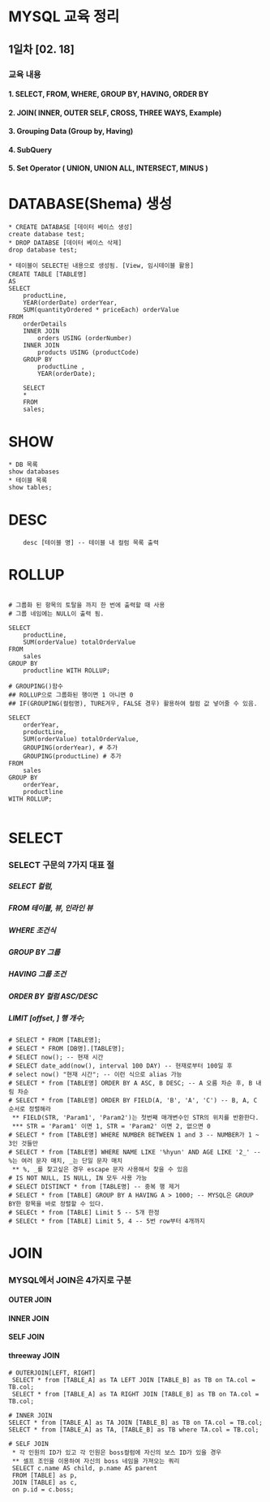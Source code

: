 MYSQL 교육 정리
===============

1일차 [02. 18]
-----------------
### 교육 내용
#### 1. SELECT, FROM, WHERE, GROUP BY, HAVING, ORDER BY
#### 2. JOIN( INNER, OUTER SELF, CROSS, THREE WAYS, Example)
#### 3. Grouping Data (Group by, Having)
#### 4. SubQuery
#### 5. Set Operator ( UNION, UNION ALL, INTERSECT, MINUS )


# DATABASE(Shema) 생성
```
* CREATE DATABASE [데이터 베이스 생성]
create database test;
* DROP DATABSE [데이터 베이스 삭제]
drop database test;

* 테이블이 SELECT된 내용으로 생성됨. [View, 임시테이블 활용]
CREATE TABLE [TABLE명]
AS
SELECT
    productLine,
    YEAR(orderDate) orderYear,
    SUM(quantityOrdered * priceEach) orderValue
FROM
    orderDetails
    INNER JOIN
        orders USING (orderNumber)
    INNER JOIN
        products USING (productCode)
    GROUP BY
        productLine ,
        YEAR(orderDate);

    SELECT
    *
    FROM
    sales;

```

# SHOW
```
* DB 목록
show databases
* 테이블 목록
show tables;
```

# DESC
```
    desc [테이블 명] -- 테이블 내 컬럼 목록 출력
```



# ROLLUP

```

# 그룹화 된 항목의 토탈을 까지 한 번에 출력할 때 사용
# 그룹 네임에는 NULL이 출력 됨.

SELECT
    productLine,
    SUM(orderValue) totalOrderValue
FROM
    sales
GROUP BY
    productline WITH ROLLUP;

# GROUPING()함수
## ROLLUP으로 그룹화된 행이면 1 아니면 0
## IF(GROUPING(컬럼명), TURE겨우, FALSE 경우) 활용하여 컬럼 값 넣어줄 수 있음.

SELECT
    orderYear,
    productLine,
    SUM(orderValue) totalOrderValue,
    GROUPING(orderYear), # 추가
    GROUPING(productLine) # 추가
FROM
    sales
GROUP BY
    orderYear,
    productline
WITH ROLLUP;


```


# SELECT
### SELECT 구문의 7가지 대표 절
##### SELECT 컬럼,
##### FROM 테이블, 뷰, 인라인 뷰
##### WHERE 조건식
##### GROUP BY 그룹
##### HAVING 그룹 조건
##### ORDER BY 컬럼 ASC/DESC
##### LIMIT [offset, ] 행 개수;
```
# SELECT * FROM [TABLE명];
# SELECT * FROM [DB명].[TABLE명];
# SELECT now(); -- 현재 시간
# SELECT date_add(now(), interval 100 DAY) -- 현재로부터 100일 후
# select now() "현재 시간"; -- 이런 식으로 alias 가능
# SELECT * from [TABLE명] ORDER BY A ASC, B DESC; -- A 오름 차순 후, B 내림 차순
# SELECT * from [TABLE명] ORDER BY FIELD(A, 'B', 'A', 'C') -- B, A, C 순서로 정렬해라
 ** FIELD(STR, 'Param1', 'Param2')는 첫번째 매개변수인 STR의 위치를 반환한다.
 *** STR = 'Param1' 이면 1, STR = 'Param2' 이면 2, 없으면 0
# SELECT * from [TABLE명] WHERE NUMBER BETWEEN 1 and 3 -- NUMBER가 1 ~ 3인 것들만
# SELECT * from [TABLE명] WHERE NAME LIKE '%hyun' AND AGE LIKE '2_' -- %는 여러 문자 매치, _는 단일 문자 매치
 ** %, _를 찾고싶은 경우 escape 문자 사용해서 찾을 수 있음
# IS NOT NULL, IS NULL, IN 모두 사용 가능
# SELECT DISTINCT * from [TABLE명] -- 중복 행 제거
# SELECT * from [TABLE] GROUP BY A HAVING A > 1000; -- MYSQL은 GROUP BY한 항목을 바로 정렬할 수 있다.
# SELECt * from [TABLE] Limit 5 -- 5개 한정
# SELECt * from [TABLE] Limit 5, 4 -- 5번 row부터 4개까지

```

# JOIN
### MYSQL에서 JOIN은 4가지로 구분
#### OUTER JOIN
#### INNER JOIN
#### SELF JOIN
#### threeway JOIN
```
# OUTERJOIN[LEFT, RIGHT]
 SELECT * from [TABLE_A] as TA LEFT JOIN [TABLE_B] as TB on TA.col = TB.col;
 SELECT * from [TABLE_A] as TA RIGHT JOIN [TABLE_B] as TB on TA.col = TB.col;

# INNER JOIN
SELECT * from [TABLE_A] as TA JOIN [TABLE_B] as TB on TA.col = TB.col;
SELECT * from [TABLE_A] as TA, [TABLE_B] as TB where TA.col = TB.col;

# SELF JOIN
 * 각 인원의 ID가 있고 각 인원은 boss컬럼에 자신의 보스 ID가 있을 경우
 ** 셀프 조인을 이용하여 자신의 boss 네임을 가져오는 쿼리
 SELECT c.name AS child, p.name AS parent
 FROM [TABLE] as p,
 JOIN [TABLE] as c,
 on p.id = c.boss;
```